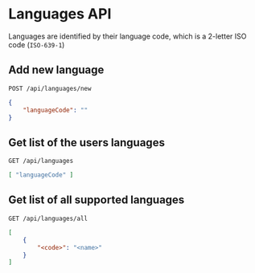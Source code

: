 # Languages API
Languages are identified by their language code, which is a 2-letter ISO code (`ISO-639-1`)

## Add new language
```
POST /api/languages/new
```

```json
{
	"languageCode": ""
}
```

## Get list of the users languages
```
GET /api/languages
```

```json
[ "languageCode" ]
```

## Get list of all supported languages
```
GET /api/languages/all
```

```json
[
	{
		"<code>": "<name>"
	}
]
```